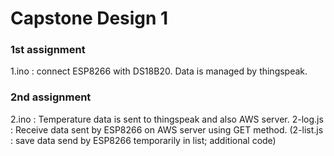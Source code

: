 # Capstone Design 1  

### 1st assignment
1.ino : connect ESP8266 with DS18B20. Data is managed by thingspeak.

### 2nd assignment
2.ino : Temperature data is sent to thingspeak and also AWS server.
2-log.js : Receive data sent by ESP8266 on AWS server using GET method.
(2-list.js : save data send by ESP8266 temporarily in list; additional code)
